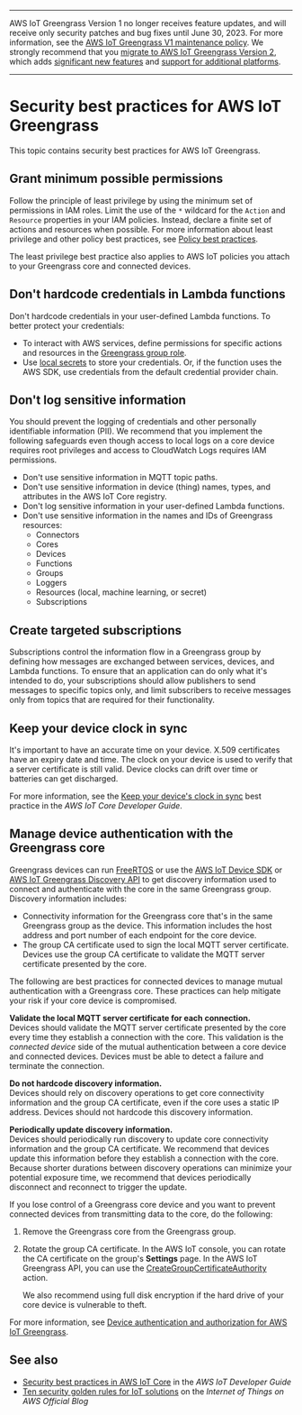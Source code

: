 --------

AWS IoT Greengrass Version 1 no longer receives feature updates, and will receive only security patches and bug fixes until June 30, 2023\. For more information, see the [AWS IoT Greengrass V1 maintenance policy](https://docs.aws.amazon.com/greengrass/v1/developerguide/maintenance-policy.html)\. We strongly recommend that you [migrate to AWS IoT Greengrass Version 2](https://docs.aws.amazon.com/greengrass/v2/developerguide/move-from-v1.html), which adds [significant new features](https://docs.aws.amazon.com/greengrass/v2/developerguide/greengrass-v2-whats-new.html) and [support for additional platforms](https://docs.aws.amazon.com/greengrass/v2/developerguide/operating-system-feature-support-matrix.html)\.

--------

# Security best practices for AWS IoT Greengrass<a name="security-best-practices"></a>

This topic contains security best practices for AWS IoT Greengrass\.

## Grant minimum possible permissions<a name="least-privilege"></a>

Follow the principle of least privilege by using the minimum set of permissions in IAM roles\. Limit the use of the `*` wildcard for the `Action` and `Resource` properties in your IAM policies\. Instead, declare a finite set of actions and resources when possible\. For more information about least privilege and other policy best practices, see [Policy best practices](security_iam_id-based-policy-examples.md#security_iam_service-with-iam-policy-best-practices)\.

The least privilege best practice also applies to AWS IoT policies you attach to your Greengrass core and connected devices\.

## Don't hardcode credentials in Lambda functions<a name="no-hardcoded-credentials"></a>

Don't hardcode credentials in your user\-defined Lambda functions\. To better protect your credentials:
+ To interact with AWS services, define permissions for specific actions and resources in the [Greengrass group role](group-role.md)\.
+ Use [local secrets](secrets.md) to store your credentials\. Or, if the function uses the AWS SDK, use credentials from the default credential provider chain\.

## Don't log sensitive information<a name="protect-pii"></a>

You should prevent the logging of credentials and other personally identifiable information \(PII\)\. We recommend that you implement the following safeguards even though access to local logs on a core device requires root privileges and access to CloudWatch Logs requires IAM permissions\.
+ Don't use sensitive information in MQTT topic paths\.
+ Don't use sensitive information in device \(thing\) names, types, and attributes in the AWS IoT Core registry\.
+ Don't log sensitive information in your user\-defined Lambda functions\.
+ Don't use sensitive information in the names and IDs of Greengrass resources:
  + Connectors
  + Cores
  + Devices
  + Functions
  + Groups
  + Loggers
  + Resources \(local, machine learning, or secret\)
  + Subscriptions

## Create targeted subscriptions<a name="targeted-subscriptions"></a>

Subscriptions control the information flow in a Greengrass group by defining how messages are exchanged between services, devices, and Lambda functions\. To ensure that an application can do only what it's intended to do, your subscriptions should allow publishers to send messages to specific topics only, and limit subscribers to receive messages only from topics that are required for their functionality\.

## Keep your device clock in sync<a name="device-clock"></a>

It's important to have an accurate time on your device\. X\.509 certificates have an expiry date and time\. The clock on your device is used to verify that a server certificate is still valid\. Device clocks can drift over time or batteries can get discharged\.

For more information, see the [ Keep your device's clock in sync](https://docs.aws.amazon.com/iot/latest/developerguide/security-best-practices.html#device-clock) best practice in the *AWS IoT Core Developer Guide*\.

## Manage device authentication with the Greengrass core<a name="manage-device-authentication-with-core"></a>

<a name="gg-device-discovery"></a>Greengrass devices can run [FreeRTOS](https://docs.aws.amazon.com/freertos/latest/userguide/freertos-lib-gg-connectivity.html) or use the [AWS IoT Device SDK](what-is-gg.md#iot-device-sdk) or [AWS IoT Greengrass Discovery API](gg-discover-api.md) to get discovery information used to connect and authenticate with the core in the same Greengrass group\. Discovery information includes:
+ Connectivity information for the Greengrass core that's in the same Greengrass group as the device\. This information includes the host address and port number of each endpoint for the core device\.
+ The group CA certificate used to sign the local MQTT server certificate\. Devices use the group CA certificate to validate the MQTT server certificate presented by the core\.

The following are best practices for connected devices to manage mutual authentication with a Greengrass core\. These practices can help mitigate your risk if your core device is compromised\.

**Validate the local MQTT server certificate for each connection\.**  
Devices should validate the MQTT server certificate presented by the core every time they establish a connection with the core\. This validation is the *connected device* side of the mutual authentication between a core device and connected devices\. Devices must be able to detect a failure and terminate the connection\.

**Do not hardcode discovery information\.**  
Devices should rely on discovery operations to get core connectivity information and the group CA certificate, even if the core uses a static IP address\. Devices should not hardcode this discovery information\.

**Periodically update discovery information\.**  
Devices should periodically run discovery to update core connectivity information and the group CA certificate\. We recommend that devices update this information before they establish a connection with the core\. Because shorter durations between discovery operations can minimize your potential exposure time, we recommend that devices periodically disconnect and reconnect to trigger the update\.

If you lose control of a Greengrass core device and you want to prevent connected devices from transmitting data to the core, do the following:<a name="make-devices-distrust-core"></a>

1. Remove the Greengrass core from the Greengrass group\.

1. Rotate the group CA certificate\. In the AWS IoT console, you can rotate the CA certificate on the group's **Settings** page\. In the AWS IoT Greengrass API, you can use the [CreateGroupCertificateAuthority](https://docs.aws.amazon.com/greengrass/latest/apireference/creategroupcertificateauthority-post.html) action\.

   We also recommend using full disk encryption if the hard drive of your core device is vulnerable to theft\.

For more information, see [Device authentication and authorization for AWS IoT Greengrass](device-auth.md)\.

## See also<a name="security-best-practices-see-also"></a>
+ [Security best practices in AWS IoT Core](https://docs.aws.amazon.com/iot/latest/developerguide/security-best-practices.html) in the *AWS IoT Developer Guide*
+ [ Ten security golden rules for IoT solutions](https://aws.amazon.com/blogs/iot/ten-security-golden-rules-for-iot-solutions/) on the *Internet of Things on AWS Official Blog*